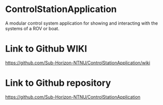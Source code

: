 # ControlStationApplication
A modular control system application for showing and interacting with the systems of a ROV or boat. 

# Link to Github WIKI
https://github.com/Sub-Horizon-NTNU/ControlStationApplication/wiki
# Link to Github repository
https://github.com/Sub-Horizon-NTNU/ControlStationApplication
